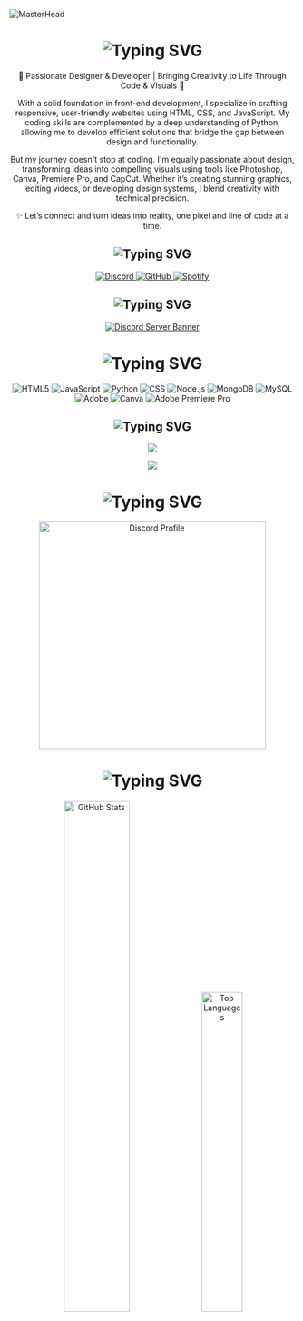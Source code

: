 ![MasterHead](https://i.pinimg.com/1200x/e1/96/42/e196424ca6d8e0dc96337eb9c9c90ffc.jpg)

<div align="center">
  <!-- About Me Section -->
  <h1>
    <img src="https://readme-typing-svg.herokuapp.com?font=Fredoka+One&pause=900&color=FFD700&background=00000000&center=true&vCenter=true&repeat=true&width=450&lines=About+Me" alt="Typing SVG" />
  </h1>

  <p>🌟 Passionate Designer & Developer | Bringing Creativity to Life Through Code & Visuals 🎨</p>
  <p>
    With a solid foundation in front-end development, I specialize in crafting responsive, user-friendly websites
    using HTML, CSS, and JavaScript. My coding skills are complemented by a deep understanding of Python, allowing me
    to develop efficient solutions that bridge the gap between design and functionality.
  </p>
  <p>
    But my journey doesn't stop at coding. I'm equally passionate about design, transforming ideas into compelling
    visuals using tools like Photoshop, Canva, Premiere Pro, and CapCut. Whether it’s creating stunning graphics,
    editing videos, or developing design systems, I blend creativity with technical precision.
  </p>
  <p>✨ Let’s connect and turn ideas into reality, one pixel and line of code at a time.</p>

  <!-- Social Media Section -->
  <h2>
    <img src="https://readme-typing-svg.herokuapp.com?font=Fredoka+One&pause=1000&color=FFA500&background=00000000&center=true&vCenter=true&repeat=true&width=435&lines=Social+Media's" alt="Typing SVG" />
  </h2>
  <p>
    <a href="https://discord.gg/BEq4KMUeUh" target="_blank">
      <img src="https://img.shields.io/badge/Discord%20-7289DA.svg?&style=for-the-badge&logo=discord&logoColor=white" alt="Discord" />
    </a>
    <a href="https://www.github.com/LirimW" target="_blank">
      <img src="https://img.shields.io/badge/GitHub%20-191717.svg?&style=for-the-badge&logo=github&logoColor=white" alt="GitHub" />
    </a>
    <a href="https://open.spotify.com/user/31bka7xejhfxd2xmrlr6kzlew3re?si=21b811aa7be148bd" target="_blank">
      <img src="https://img.shields.io/badge/Spotify%20-1ed760.svg?&style=for-the-badge&logo=spotify&logoColor=white" alt="Spotify" />
    </a>
  </p>

 
   <!-- Discord Server Section (Animated) -->
  <h2><img src="https://readme-typing-svg.herokuapp.com?font=Pacifico&pause=1000&color=00FFFF&background=69FF2000&center=true&vCenter=true&repeat=false&width=435&lines=My+Discord+Server" alt="Typing SVG" /></h2>
  <p>
    <a href="https://discord.gg/BEq4KMUeUh" target="_blank">
      <img src="https://api.weblutions.com/discord/invite/BEq4KMUeUh/" alt="Discord Server Banner">
    </a>
  </p>

  <!-- Tech Stack Section -->
  <h1>
    <img src="https://readme-typing-svg.herokuapp.com?font=Fredoka+One&pause=1000&color=FF8C00&background=00000000&center=true&vCenter=true&repeat=true&width=435&lines=Tech+Stack" alt="Typing SVG" />
  </h1>
  <p>
    <img src="https://img.shields.io/badge/html5-%23E34F26.svg?style=for-the-badge&logo=html5&logoColor=white" alt="HTML5" />
    <img src="https://img.shields.io/badge/javascript-%23323330.svg?style=for-the-badge&logo=javascript&logoColor=%23F7DF1E" alt="JavaScript" />
    <img src="https://img.shields.io/badge/python-3670A0?style=for-the-badge&logo=python&logoColor=ffdd54" alt="Python" />
    <img src="https://img.shields.io/badge/css-%231572B6.svg?style=for-the-badge&logo=css3&logoColor=white" alt="CSS" />
    <img src="https://img.shields.io/badge/nodejs-6DA55F?style=for-the-badge&logo=node.js&logoColor=white" alt="Node.js" />
    <img src="https://img.shields.io/badge/mongodb-%234ea94b.svg?style=for-the-badge&logo=mongodb&logoColor=white" alt="MongoDB" />
    <img src="https://img.shields.io/badge/mysql-4479A1.svg?style=for-the-badge&logo=mysql&logoColor=white" alt="MySQL" />
    <img src="https://img.shields.io/badge/adobe-%23FF0000.svg?style=for-the-badge&logo=adobe&logoColor=white" alt="Adobe" />
    <img src="https://img.shields.io/badge/Canva-%2300C4CC.svg?style=for-the-badge&logo=Canva&logoColor=white" alt="Canva" />
    <img src="https://img.shields.io/badge/Adobe%20Premiere%20Pro-9999FF.svg?style=for-the-badge&logo=Adobe%20Premiere%20Pro&logoColor=white" alt="Adobe Premiere Pro" />
  </p>

  <!-- Languages & Tools Section -->
  <h2>
    <img src="https://readme-typing-svg.herokuapp.com?font=Fredoka+One&pause=1000&color=32CD32&background=00000000&center=true&vCenter=true&repeat=true&width=435&lines=Language's+%26+Tool's" alt="Typing SVG" />
  </h2>
  <p>
    <img src="https://skillicons.dev/icons?i=cs,js,html,css,nodejs,mongo&theme=dark" />
  </p>
  <p>
    <img src="https://skillicons.dev/icons?i=powershell,vscode,visualstudio&theme=dark" />
  </p>

 


 <!-- Discord Account Section -->
 <!-- Discord Account Section -->
<h1>
  <img
    src="https://readme-typing-svg.herokuapp.com?font=Fredoka&pause=1000&color=326EFF&background=00000000&center=true&vCenter=true&repeat=true&width=435&lines=My+Discord+Account's"
    alt="Typing SVG"
  />
</h1>
<p>
  <a href="https://discord.com/users/722885079575298090" target="_blank" rel="noopener noreferrer">
    <img width="400px"
      src="https://lanyard.kyrie25.dev/api/722885079575298090?decoration=true&useDisplayName=true&animationDuration=2s&waveColor=3256a8&imgStyle=square&imgBorderRadius=16px&bg=DD272700&idle"
      alt="Discord Profile" />
  </a>
</p>


  <!-- GitHub Stats Section -->
  <h1>
    <img src="https://readme-typing-svg.herokuapp.com?font=Fredoka+One&pause=1000&color=4169E1&background=00000000&center=true&vCenter=true&repeat=true&width=435&lines=Github+Stat's" alt="Typing SVG" />
  </h1>
  <p>
    <img src="https://github-readme-stats.vercel.app/api?username=LirimW&count_private=true&show_icons=true&theme=midnight-purple&hide_border=true" width="48%" alt="GitHub Stats" />
    <img src="https://github-readme-stats.vercel.app/api/top-langs/?username=LirimW&layout=compact&show_icons=true&theme=midnight-purple&hide_border=true" width="38%" alt="Top Languages" />
  </p>
</div>
